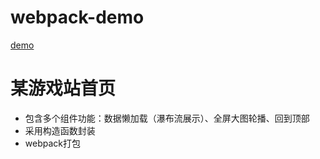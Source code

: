 # webpack-demo
[demo](http://htmlpreview.github.io/?https://pacerscyc.github.io/webpack-demo/)

# 某游戏站首页
- 包含多个组件功能：数据懒加载（瀑布流展示）、全屏大图轮播、回到顶部
- 采用构造函数封装
- webpack打包
